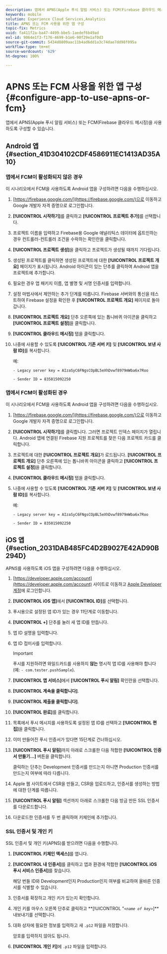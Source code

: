 ```yaml
---
description: 앱에서 APNS(Apple 푸시 알림 서비스) 또는 FCM(Firebase 클라우드 메시징)을 사용하도록 구성할 수 있습니다.
keywords: mobile
solution: Experience Cloud Services,Analytics
title: APNS 또는 FCM 사용을 위한 앱 구성
topic-fix: Metrics
uuid: fa411f2a-ba47-4499-bbe5-1aedef6b49ad
exl-id: 9064e1f3-f176-4699-b1e6-90f29e1af0d3
source-git-commit: 5434d8809aac11b4ad6dd1a3c74dae7dd98f095a
workflow-type: tm+mt
source-wordcount: '629'
ht-degree: 100%

---
```


# APNS 또는 FCM 사용을 위한 앱 구성{#configure-app-to-use-apns-or-fcm}

앱에서 APNS(Apple 푸시 알림 서비스) 또는 FCM(Firebase 클라우드 메시징)을 사용하도록 구성할 수 있습니다.

## Android 앱 {#section_41D304102CDF4586911EC1413AD35A10}

### 앱에서 FCM이 활성화되지 않은 경우

이 시나리오에서 FCM을 사용하도록 Android 앱을 구성하려면 다음을 수행하십시오.

1. [https://firebase.google.com/](https://firebase.google.com/)으로 이동하고 Google 개발자 자격 증명으로 로그인합니다.

1. **[!UICONTROL 시작하기]**&#x200B;를 클릭하고 **[!UICONTROL 프로젝트 추가]**&#x200B;를 선택합니다.

1. 프로젝트 이름을 입력하고 Firebase용 Google 애널리틱스 데이터에 옵트인하는 경우 컨트롤러-컨트롤러 조건을 수락하는 확인란을 클릭합니다.

1. **[!UICONTROL 프로젝트 생성]**&#x200B;을 클릭하고 프로젝트가 생성될 때까지 기다립니다.

1. 생성된 프로젝트를 클릭하면 생성된 프로젝트에 대한 **[!UICONTROL 프로젝트 개요]** 페이지가 표시됩니다. Android 아이콘이 있는 단추를 클릭하여 Android 앱을 프로젝트에 추가합니다.

1. 필요한 경우 앱 패키지 이름, 앱 별명 및 서명 인증서를 입력합니다.

1. 설정 마법사에서 제안하는 추가 단계를 따릅니다. Firebase 서버와의 통신을 테스트하여 Firebase 설정을 확인한 후 **[!UICONTROL 프로젝트 개요]** 페이지로 돌아갑니다.

1. **[!UICONTROL 프로젝트 개요]** 단추 오른쪽에 있는 톱니바퀴 아이콘을 클릭하고 **[!UICONTROL 프로젝트 설정]**&#x200B;을 클릭합니다.

1. **[!UICONTROL 클라우드 메시징]** 탭을 클릭합니다.

1. 나중에 사용할 수 있도록 **[!UICONTROL 기존 서버 키]** 및 **[!UICONTROL 보낸 사람 ID]**&#x200B;를 복사합니다.

   예:

   ```
   - Legacy server key = AIzaSyC6FNgsCOpBL5eXhDvwf8979mWba6x7Roo
   ```

   ```
   - Sender ID = 835015092250
   ```

### 앱에서 FCM이 활성화된 경우

이 시나리오에서 FCM을 사용하도록 Android 앱을 구성하려면 다음을 수행하십시오.

1. [https://firebase.google.com/](https://firebase.google.com/)으로 이동하고 Google 개발자 자격 증명으로 로그인합니다.

1. **[!UICONTROL 시작하기]**&#x200B;를 클릭합니다. 그러면 프로젝트 인덱스 페이지가 열립니다. Android 앱에 연결된 Firebase 지원 프로젝트를 찾은 다음 프로젝트 카드를 클릭합니다.

1. 프로젝트에 대한 **[!UICONTROL 프로젝트 개요]**&#x200B;가 로드됩니다. **[!UICONTROL 프로젝트 개요]** 단추 오른쪽에 있는 톱니바퀴 아이콘을 클릭하고 **[!UICONTROL 프로젝트 설정]**&#x200B;을 클릭합니다.

1. **[!UICONTROL 클라우드 메시징]** 탭을 클릭합니다.

1. 나중에 사용할 수 있도록 **[!UICONTROL 기존 서버 키]** 및 **[!UICONTROL 보낸 사람 ID]**&#x200B;를 복사합니다.

   예:

   ```
   - Legacy server key = AIzaSyC6FNgsCOpBL5eXhDvwf8979mWba6x7Roo
   ```

   ```
   - Sender ID = 835015092250
   ```



## iOS 앱 {#section_2031DAB485FC4D2B9027E42AD90B294D}

APNS를 사용하도록 iOS 앱을 구성하려면 다음을 수행하십시오.

1. [https://developer.apple.com/account](https://developer.apple.com/account) 사이트로 이동하고 [Apple Developer 계정](https://developer.apple.com/account)에 로그인합니다.
1. **[!UICONTROL iOS 앱]**&#x200B;에서 **[!UICONTROL ID]**&#x200B;를 선택합니다.
1. 푸시용으로 설정된 앱 ID가 있는 경우 11단계로 이동합니다.
1. **[!UICONTROL +]** 단추를 눌러 새 앱 ID를 만듭니다.
1. 앱 ID 설명을 입력합니다.
1. 앱 ID 접미사를 입력합니다.

   >[!IMPORTANT]
   >
   >푸시를 지원하려면 와일드카드를 사용하지 **않는** 명시적 앱 ID를 사용해야 합니다(예: `- com.tester.pushSample`).

1. **[!UICONTROL 앱 서비스]**&#x200B;에서 **[!UICONTROL 푸시 알림]** 확인란을 선택합니다.
1. **[!UICONTROL 계속을 클릭합니다]**.
1. **[!UICONTROL 제출을 클릭합니다]**.
1. **[!UICONTROL 완료]**&#x200B;를 클릭합니다.
1. 목록에서 푸시 메시지를 사용하도록 설정된 앱 ID를 선택하고 **[!UICONTROL 편집]**&#x200B;을 클릭합니다.
1. 이미 만들어진 푸시 인증서가 있다면 15단계로 건너뛰십시오.
1. **[!UICONTROL 푸시 알림]**&#x200B;까지 아래로 스크롤한 다음 적합한 **[!UICONTROL 인증서 만들기...]** 버튼을 클릭합니다.

   클릭하는 단추는 Development 인증서를 만드는지 아니면 Production 인증서를 만드는지 여부에 따라 다릅니다.
1. Apple 웹 사이트에서 CSR을 만들고, CSR을 업로드하고, 인증서를 생성하는 방법에 대한 단계를 따릅니다.
1. **[!UICONTROL 푸시 알림]** 섹션까지 아래로 스크롤한 다음 방금 만든 SSL 인증서를 다운로드합니다.
1. 다운로드한 인증서를 두 번 클릭하여 키체인에 추가합니다.

### SSL 인증서 및 개인 키

SSL 인증서 및 개인 키(APNS)를 받으려면 다음을 수행합니다.

1. **[!UICONTROL 키체인 액세스]**&#x200B;를 엽니다.
1. **[!UICONTROL 내 인증서]**&#x200B;를 클릭하고 앱과 환경에 적합한 **[!UICONTROL iOS 푸시 서비스 인증서]**&#x200B;를 찾습니다.

   해당 번들 ID와 Development인지 Production인지 여부를 비교하여 올바른 인증서를 식별할 수 있습니다.

1. 인증서를 확장하고 개인 키가 있는지 확인합니다.
1. 개인 키를 마우스 오른쪽 단추로 클릭하고 **[!UICONTROL &quot;*`<name of key>`*]**내보내기를 선택합니다.
1. 대화 상자에 필요한 정보를 입력하고 새 `.p12` 파일을 저장합니다.

   암호를 입력하지 않아도 됩니다.

1. **[!UICONTROL 개인 키]**&#x200B;에 `.p12` 파일을 입력합니다.
